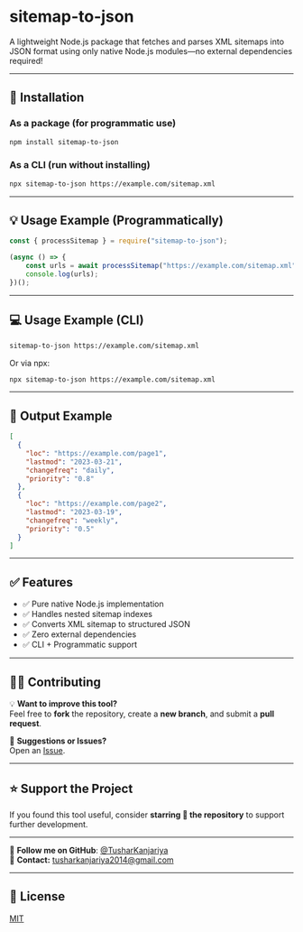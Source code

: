 # sitemap-to-json

A lightweight Node.js package that fetches and parses XML sitemaps into JSON format using only native Node.js modules—no external dependencies required!

---

## 🚀 Installation

### As a package (for programmatic use)

```bash
npm install sitemap-to-json
```

### As a CLI (run without installing)

```bash
npx sitemap-to-json https://example.com/sitemap.xml
```

---

## 💡 Usage Example (Programmatically)

```js
const { processSitemap } = require("sitemap-to-json");

(async () => {
    const urls = await processSitemap("https://example.com/sitemap.xml");
    console.log(urls);
})();
```

---

## 💻 Usage Example (CLI)

```bash
sitemap-to-json https://example.com/sitemap.xml
```

Or via npx:

```bash
npx sitemap-to-json https://example.com/sitemap.xml
```

---

## 📌 Output Example

```json
[
  {
    "loc": "https://example.com/page1",
    "lastmod": "2023-03-21",
    "changefreq": "daily",
    "priority": "0.8"
  },
  {
    "loc": "https://example.com/page2",
    "lastmod": "2023-03-19",
    "changefreq": "weekly",
    "priority": "0.5"
  }
]
```

---

## ✅ Features

- ✅ Pure native Node.js implementation
- ✅ Handles nested sitemap indexes
- ✅ Converts XML sitemap to structured JSON
- ✅ Zero external dependencies
- ✅ CLI + Programmatic support

---

## 👨‍💻 Contributing

💡 **Want to improve this tool?**  
Feel free to **fork** the repository, create a **new branch**, and submit a **pull request**.

💬 **Suggestions or Issues?**  
Open an [Issue](https://github.com/TusharKanjariya/sitemap-to-json/issues).

---

## ⭐ Support the Project

If you found this tool useful, consider **starring 🌟 the repository** to support further development.

---

🔗 **Follow me on GitHub**: [@TusharKanjariya](https://github.com/TusharKanjariya)  
📧 **Contact:** [tusharkanjariya2014@gmail.com](mailto:tusharkanjariya2014@gmail.com)

---

## 📄 License

[MIT](LICENSE)